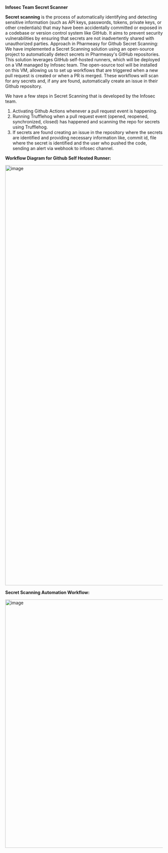 **Infosec Team Secret Scanner**

**Secret scanning** is the process of automatically identifying and detecting sensitive information (such as API keys, passwords, tokens, private keys, or other credentials) that may have been accidentally committed or exposed in a codebase or version control system like GitHub. It aims to prevent security vulnerabilities by ensuring that secrets are not inadvertently shared with unauthorized parties. 
Approach in Pharmeasy for Github Secret Scanning: We have implemented a Secret Scanning solution using an open-source project to automatically detect secrets in Pharmeasy's GitHub repositories. This solution leverages GitHub self-hosted runners, which will be deployed on a VM managed by Infosec team. The open-source tool will be installed on this VM, allowing us to set up workflows that are triggered when a new pull request is created or when a PR is merged. These workflows will scan for any secrets and, if any are found, automatically create an issue in their Github repository.

We have a few steps in Secret Scanning that is developed by the Infosec team. 

1. Activating Github Actions whenever a pull request event is happening. 
3. Running Trufflehog when a pull request event (opened, reopened, synchronized, closed) has happened and scanning the repo for secrets using Trufflehog. 
4. If secrets are found creating an issue in the repository where the secrets are identified and providing necessary information like, commit id, file where the secret is identified and the user who pushed the code, sending an alert via webhook to infosec channel.


**Workflow Diagram for Github Self Hosted Runner:**

<img width="1340" alt="image" src="https://github.com/user-attachments/assets/fa8bd0a3-ed9f-4529-85d3-6cdb652433b4" />

**Secret Scanning Automation Workflow:**

<img width="792" alt="image" src="https://github.com/user-attachments/assets/954eb986-b045-4f1a-a764-ab3d0ad2f799" />


